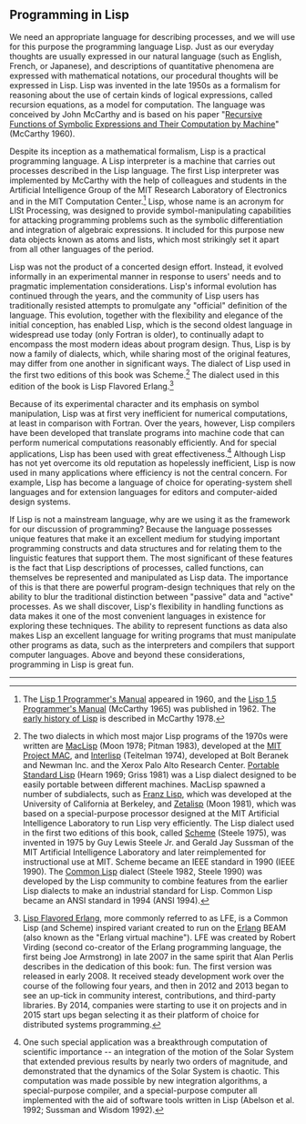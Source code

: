 ## Programming in Lisp

We need an appropriate language for describing processes, and we will use for this purpose the programming language Lisp. Just as our everyday thoughts are usually expressed in our natural language (such as English, French, or Japanese), and descriptions of quantitative phenomena are expressed with mathematical notations, our procedural thoughts will be expressed in Lisp. Lisp was invented in the late 1950s as a formalism for reasoning about the use of certain kinds of logical expressions, called recursion equations, as a model for computation. The language was conceived by John McCarthy and is based on his paper "[Recursive Functions of Symbolic Expressions and Their Computation by Machine](http://www-formal.stanford.edu/jmc/recursive.pdf)" (McCarthy 1960).

Despite its inception as a mathematical formalism, Lisp is a practical programming language. A Lisp interpreter is a machine that carries out processes described in the Lisp language. The first Lisp interpreter was implemented by McCarthy with the help of colleagues and students in the Artificial Intelligence Group of the MIT Research Laboratory of Electronics and in the MIT Computation Center.[^1] Lisp, whose name is an acronym for LISt Processing, was designed to provide symbol-manipulating capabilities for attacking programming problems such as the symbolic differentiation and integration of algebraic expressions. It included for this purpose new data objects known as atoms and lists, which most strikingly set it apart from all other languages of the period.

Lisp was not the product of a concerted design effort. Instead, it evolved informally in an experimental manner in response to users' needs and to pragmatic implementation considerations. Lisp's informal evolution has continued through the years, and the community of Lisp users has traditionally resisted attempts to promulgate any "official" definition of the language. This evolution, together with the flexibility and elegance of the initial conception, has enabled Lisp, which is the second oldest language in widespread use today (only Fortran is older), to continually adapt to encompass the most modern ideas about program design. Thus, Lisp is by now a family of dialects, which, while sharing most of the original features, may differ from one another in significant ways. The dialect of Lisp used in the first two editions of this book was Scheme.[^2] The dialect used in this edition of the book is Lisp Flavored Erlang.[^3]

Because of its experimental character and its emphasis on symbol manipulation, Lisp was at first very inefficient for numerical computations, at least in comparison with Fortran. Over the years, however, Lisp compilers have been developed that translate programs into machine code that can perform numerical computations reasonably efficiently. And for special applications, Lisp has been used with great effectiveness.[^4] Although Lisp has not yet overcome its old reputation as hopelessly inefficient, Lisp is now used in many applications where efficiency is not the central concern. For example, Lisp has become a language of choice for operating-system shell languages and for extension languages for editors and computer-aided design systems.

If Lisp is not a mainstream language, why are we using it as the framework for our discussion of programming? Because the language possesses unique features that make it an excellent medium for studying important programming constructs and data structures and for relating them to the linguistic features that support them. The most significant of these features is the fact that Lisp descriptions of processes, called functions, can themselves be represented and manipulated as Lisp data. The importance of this is that there are powerful program-design techniques that rely on the ability to blur the traditional distinction between "passive" data and "active" processes. As we shall discover, Lisp's flexibility in handling functions as data makes it one of the most convenient languages in existence for exploring these techniques. The ability to represent functions as data also makes Lisp an excellent language for writing programs that must manipulate other programs as data, such as the interpreters and compilers that support computer languages. Above and beyond these considerations, programming in Lisp is great fun.

----

[^1]: The [Lisp 1 Programmer's Manual](http://www.softwarepreservation.org/projects/LISP/book/LISP%20I%20Programmers%20Manual.pdf) appeared in 1960, and the [Lisp 1.5 Programmer's Manual](http://www.softwarepreservation.org/projects/LISP/book/LISP%201.5%20Programmers%20Manual.pdf) (McCarthy 1965) was published in 1962. The [early history of Lisp](http://www-formal.stanford.edu/jmc/history/lisp/lisp.html) is described in McCarthy 1978. 

[^2]: The two dialects in which most major Lisp programs of the 1970s were written are [MacLisp](https://en.wikipedia.org/wiki/Maclisp) (Moon 1978; Pitman 1983), developed at the [MIT Project MAC](https://en.wikipedia.org/wiki/MIT_Computer_Science_and_Artificial_Intelligence_Laboratory#Project_MAC), and [Interlisp](https://en.wikipedia.org/wiki/Interlisp) (Teitelman 1974), developed at Bolt Beranek and Newman Inc. and the Xerox Palo Alto Research Center. [Portable Standard Lisp](https://en.wikipedia.org/wiki/Portable_Standard_Lisp) (Hearn 1969; Griss 1981) was a Lisp dialect designed to be easily portable between different machines. MacLisp spawned a number of subdialects, such as [Franz Lisp](https://en.wikipedia.org/wiki/Franz_Lisp), which was developed at the University of California at Berkeley, and [Zetalisp](https://en.wikipedia.org/w/index.php?title=ZetaLisp&redirect=no) (Moon 1981), which was based on a special-purpose processor designed at the MIT Artificial Intelligence Laboratory to run Lisp very efficiently. The Lisp dialect used in the first two editions of this book, called [Scheme](https://en.wikipedia.org/wiki/Scheme_%28programming_language%29) (Steele 1975), was invented in 1975 by Guy Lewis Steele Jr. and Gerald Jay Sussman of the MIT Artificial Intelligence Laboratory and later reimplemented for instructional use at MIT. Scheme became an IEEE standard in 1990 (IEEE 1990). The [Common Lisp](https://en.wikipedia.org/wiki/Common_Lisp) dialect (Steele 1982, Steele 1990) was developed by the Lisp community to combine features from the earlier Lisp dialects to make an industrial standard for Lisp. Common Lisp became an ANSI standard in 1994 (ANSI 1994). 

[^3]: [Lisp Flavored Erlang](https://en.wikipedia.org/wiki/LFE_%28programming_language%29), more commonly referred to as LFE, is a Common Lisp (and Scheme) inspired variant created to run on the [Erlang](https://en.wikipedia.org/wiki/Erlang_%28programming_language%29) BEAM (also known as the "Erlang virtual machine"). LFE was created by Robert Virding (second co-creator of the Erlang programming language, the first being Joe Armstrong) in late 2007 in the same spirit that Alan Perlis describes in the dedication of this book: fun. The first version was released in early 2008. It received steady development work over the course of the following four years, and then in 2012 and 2013 began to see an up-tick in community interest, contributions, and third-party libraries. By 2014, companies were starting to use it on projects and in 2015 start ups began selecting it as their platform of choice for distributed systems programming.

[^4]: One such special application was a breakthrough computation of scientific importance -- an integration of the motion of the Solar System that extended previous results by nearly two orders of magnitude, and demonstrated that the dynamics of the Solar System is chaotic. This computation was made possible by new integration algorithms, a special-purpose compiler, and a special-purpose computer all implemented with the aid of software tools written in Lisp (Abelson et al. 1992; Sussman and Wisdom 1992). 


